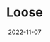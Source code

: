 ---
layout: post
title: "Loose"
date: 2022-11-07
img: "https://photos.lifeclips.org/images/loose.jpg"
---